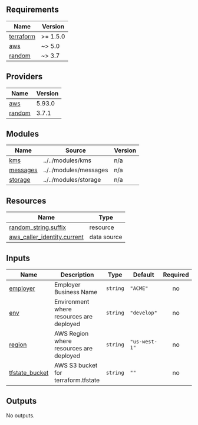 ## Requirements

| Name | Version |
|------|---------|
| <a name="requirement_terraform"></a> [terraform](#requirement\_terraform) | >= 1.5.0 |
| <a name="requirement_aws"></a> [aws](#requirement\_aws) | ~> 5.0 |
| <a name="requirement_random"></a> [random](#requirement\_random) | ~> 3.7 |

## Providers

| Name | Version |
|------|---------|
| <a name="provider_aws"></a> [aws](#provider\_aws) | 5.93.0 |
| <a name="provider_random"></a> [random](#provider\_random) | 3.7.1 |

## Modules

| Name | Source | Version |
|------|--------|---------|
| <a name="module_kms"></a> [kms](#module\_kms) | ../../modules/kms | n/a |
| <a name="module_messages"></a> [messages](#module\_messages) | ../../modules/messages | n/a |
| <a name="module_storage"></a> [storage](#module\_storage) | ../../modules/storage | n/a |

## Resources

| Name | Type |
|------|------|
| [random_string.suffix](https://registry.terraform.io/providers/hashicorp/random/latest/docs/resources/string) | resource |
| [aws_caller_identity.current](https://registry.terraform.io/providers/hashicorp/aws/latest/docs/data-sources/caller_identity) | data source |

## Inputs

| Name | Description | Type | Default | Required |
|------|-------------|------|---------|:--------:|
| <a name="input_employer"></a> [employer](#input\_employer) | Employer Business Name | `string` | `"ACME"` | no |
| <a name="input_env"></a> [env](#input\_env) | Environment where resources are deployed | `string` | `"develop"` | no |
| <a name="input_region"></a> [region](#input\_region) | AWS Region where resources are deployed | `string` | `"us-west-1"` | no |
| <a name="input_tfstate_bucket"></a> [tfstate\_bucket](#input\_tfstate\_bucket) | AWS S3 bucket for terraform.tfstate | `string` | `""` | no |

## Outputs

No outputs.

